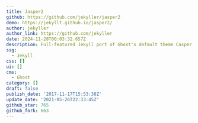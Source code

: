 ```yaml
---
title: Jasper2
github: https://github.com/jekyller/jasper2
demo: https://jekyllt.github.io/jasper2/
author: jekyller
author_link: https://github.com/jekyller
date: 2024-11-28T00:03:32.657Z
description: Full-featured Jekyll port of Ghost's default theme Casper v2 👻
ssg:
  - Jekyll
css: []
ui: []
cms:
  - Ghost
category: []
draft: false
publish_date: '2017-11-17T15:53:38Z'
update_date: '2021-05-26T22:33:45Z'
github_star: 765
github_fork: 663
---
```

